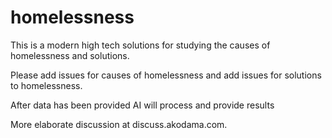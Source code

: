 # homelessness
This is a modern high tech solutions for studying the causes of homelessness and solutions. 

Please add issues for causes of homelessness and add issues for solutions to homelessness. 

After data has been provided AI will process and provide results

More elaborate discussion at discuss.akodama.com. 
